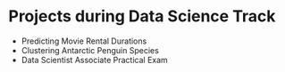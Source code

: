 # Projects during Data Science Track
- Predicting Movie Rental Durations
- Clustering Antarctic Penguin Species
- Data Scientist Associate Practical Exam
